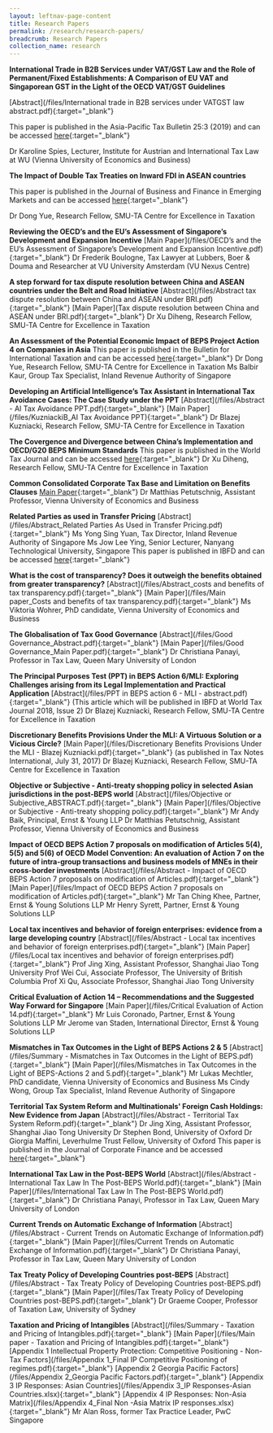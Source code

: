 ```yaml
---
layout: leftnav-page-content
title: Research Papers
permalink: /research/research-papers/
breadcrumb: Research Papers
collection_name: research
---
```


**International Trade in B2B Services under VAT/GST Law and the Role of Permanent/Fixed Establishments: A Comparison of EU VAT and Singaporean GST in the Light of the OECD VAT/GST Guidelines**

[Abstract](/files/International trade in B2B services under VATGST law abstract.pdf){:target="_blank"}

This paper is published in the Asia-Pacific Tax Bulletin 25:3 (2019) and can be accessed [here](https://www.ibfd.org/IBFD-Products/Journal-Articles/Asia-Pacific-Tax-Bulletin/collections/aptb/html/aptb_2019_03_o2_1.html){:target="_blank"}

Dr Karoline Spies, Lecturer, Institute for Austrian and International Tax Law at WU (Vienna University of Economics and Business)


**The Impact of Double Tax Treaties on Inward FDI in ASEAN countries**

This paper is published in the Journal of Business and Finance in Emerging Markets and can be accessed [here](https://www.ssbrj.org/index.php/jbfem/article/view/51){:target="_blank"}

Dr Dong Yue, Research Fellow, SMU-TA Centre for Excellence in Taxation
 
 
**Reviewing the OECD’s and the EU’s Assessment of Singapore’s Development and Expansion Incentive**
[Main Paper](/files/OECD’s and the EU’s Assessment of Singapore’s Development and Expansion Incentive.pdf){:target="_blank"}
Dr Frederik Boulogne, Tax Lawyer at Lubbers, Boer & Douma and Researcher at VU University Amsterdam (VU Nexus Centre)

**A step forward for tax dispute resolution between China and ASEAN countries under the Belt and Road Initiative**
[Abstract](/files/Abstract tax dispute resolution between China and ASEAN under BRI.pdf){:target="_blank"}
[Main Paper](Tax dispute resolution between China and ASEAN under BRI.pdf){:target="_blank"}
Dr Xu Diheng, Research Fellow, SMU-TA Centre for Excellence in Taxation

**An Assessment of the Potential Economic Impact of BEPS Project Action 4 on Companies in Asia**
This paper is published in the Bulletin for International Taxation and can be accessed [here](https://online.ibfd.org/kbase/#topic=doc&url=/collections/bit/html/bit_2019_01_cn_1.html){:target="_blank"}
Dr Dong Yue, Research Fellow, SMU-TA Centre for Excellence in Taxation
Ms Balbir Kaur, Group Tax Specialist, Inland Revenue Authority of Singapore
  
**Developing an Artificial Intelligence’s Tax Assistant in International Tax Avoidance Cases: The Case Study under the PPT**
[Abstract](/files/Abstract - AI Tax Avoidance PPT.pdf){:target="_blank"}
[Main Paper](/files/KuzniackiB_AI Tax Avoidance PPT){:target="_blank"}
Dr Blazej Kuzniacki, Research Fellow, SMU-TA Centre for Excellence in Taxation
  
**The Covergence and Divergence between China’s Implementation and OECD/G20 BEPS Minimum Standards**
This paper is published in the World Tax Journal and can be accessed [here](https://online.ibfd.org/kbase/#topic=doc&url=/spider/collections/wtj/html/wtj_2018_03_int_1.html){:target="_blank"}
Dr Xu Diheng, Research Fellow, SMU-TA Centre for Excellence in Taxation
  
**Common Consolidated Corporate Tax Base and Limitation on Benefits Clauses**
[Main Paper](/files/CCCTB_LoB.pdf){:target="_blank"}
Dr Matthias Petutschnig, Assistant Professor, Vienna University of Economics and Business

**Related Parties as used in Transfer Pricing**
[Abstract](/files/Abstract_Related Parties As Used in Transfer Pricing.pdf){:target="_blank"}
Ms Yong Sing Yuan, Tax Director, Inland Revenue Authority of Singapore
Ms Jow Lee Ying, Senior Lecturer, Nanyang Technological University, Singapore
This paper is published in IBFD and can be accessed [here](https://www.ibfd.org/IBFD-Products/Journal-Articles/International-Transfer-Pricing-Journal/collections/itpj/html/itpj_2017_06_int_2.html){:target="_blank"}

**What is the cost of transparency? Does it outweigh the benefits obtained from greater transparency?**
[Abstract](/files/Abstract_costs and benefits of tax transparency.pdf){:target="_blank"}
[Main Paper](/files/Main paper_Costs and benefits of tax transparency.pdf){:target="_blank"}
Ms Viktoria Wohrer, PhD candidate, Vienna University of Economics and Business
  
**The Globalisation of Tax Good Governance**
[Abstract](/files/Good Governance_Abstract.pdf){:target="_blank"}
[Main Paper](/files/Good Governance_Main Paper.pdf){:target="_blank"}
Dr Christiana Panayi, Professor in Tax Law, Queen Mary University of London
  
**The Principal Purposes Test (PPT) in BEPS Action 6/MLI: Exploring Challenges arising from its Legal Implementation and Practical Application**
[Abstract](/files/PPT in BEPS action 6 - MLI - abstract.pdf){:target="_blank"}
(This article which will be published in IBFD at World Tax Journal 2018, Issue 2)
Dr Blazej Kuzniacki, Research Fellow, SMU-TA Centre for Excellence in Taxation
  

**Discretionary Benefits Provisions Under the MLI: A Virtuous Solution or a Vicious Circle?**
[Main Paper](/files/Discretionary Benefits Provisions Under the MLI - Blazej Kuzniacki.pdf){:target="_blank"} (as published in Tax Notes International, July 31, 2017)
Dr Blazej Kuzniacki, Research Fellow, SMU-TA Centre for Excellence in Taxation
  
**Objective or Subjective - Anti-treaty shopping policy in selected Asian jurisdictions in the post-BEPS world**
[Abstract](/files/Objective or Subjective_ABSTRACT.pdf){:target="_blank"}
[Main Paper](/files/Objective or Subjective - Anti-treaty shopping policy.pdf){:target="_blank"}
Mr Andy Baik, Principal, Ernst & Young LLP
Dr Matthias Petutschnig, Assistant Professor, Vienna University of Economics and Business
  
**Impact of OECD BEPS Action 7 proposals on modification of Articles 5(4), 5(5) and 5(6) of OECD Model Convention: An evaluation of Action 7 on the future of intra-group transactions and business models of MNEs in their cross-border investments**
[Abstract](/files/Abstract - Impact of OECD BEPS Action 7 proposals on modification of Articles.pdf){:target="_blank"}
[Main Paper](/files/Impact of OECD BEPS Action 7 proposals on modification of Articles.pdf){:target="_blank"}
Mr Tan Ching Khee, Partner, Ernst & Young Solutions LLP
Mr Henry Syrett, Partner, Ernst & Young Solutions LLP
  
**Local tax incentives and behavior of foreign enterprises: evidence from a large developing country**
[Abstract](/files/Abstract - Local tax incentives and behavior of foreign enterprises.pdf){:target="_blank"}
[Main Paper](/files/Local tax incentives and behavior of foreign enterprises.pdf){:target="_blank"}
Prof Jing Xing, Assistant Professor, Shanghai Jiao Tong University
Prof Wei Cui,  Associate Professor, The University of British Columbia
Prof Xi Qu, Associate Professor, Shanghai Jiao Tong University
  
**Critical Evaluation of Action 14 – Recommendations and the Suggested Way Forward for Singapore**
[Main Paper](/files/Critical Evaluation of Action 14.pdf){:target="_blank"}
Mr Luis Coronado, Partner, Ernst & Young Solutions LLP
Mr Jerome van Staden, International Director, Ernst & Young Solutions LLP
  

**Mismatches in Tax Outcomes in the Light of BEPS Actions 2 & 5**
[Abstract](/files/Summary - Mismatches in Tax Outcomes in the Light of BEPS.pdf){:target="_blank"}
[Main Paper](/files/Mismatches in Tax Outcomes in the Light of BEPS-Actions 2 and 5.pdf){:target="_blank"}
Mr Lukas Mechtler, PhD candidate, Vienna University of Economics and Business
Ms Cindy Wong, Group Tax Specialist, Inland Revenue Authority of Singapore
  

**Territorial Tax System Reform and Multinationals' Foreign Cash Holdings: New Evidence from Japan**
[Abstract](/files/Abstract - Territorial Tax System Reform.pdf){:target="_blank"}
Dr Jing Xing, Assistant Professor, Shanghai Jiao Tong University
Dr Stephen Bond, University of Oxford
Dr Giorgia Maffini, Leverhulme Trust Fellow, University of Oxford
This paper is published in the Journal of Corporate Finance and be accessed [here](https://www.sciencedirect.com/science/article/pii/S0929119917305412){:target="_blank"}
  
**International Tax Law in the Post-BEPS World**
[Abstract](/files/Abstract - International Tax Law In The Post-BEPS World.pdf){:target="_blank"}
[Main Paper](/files/International Tax Law In The Post-BEPS World.pdf){:target="_blank"}
Dr Christiana Panayi, Professor in Tax Law, Queen Mary University of London

**Current Trends on Automatic Exchange of Information**
[Abstract](/files/Abstract - Current Trends on Automatic Exchange of Information.pdf){:target="_blank"}
[Main Paper](/files/Current Trends on Automatic Exchange of Information.pdf){:target="_blank"}
Dr Christiana Panayi, Professor in Tax Law, Queen Mary University of London

**Tax Treaty Policy of Developing Countries post-BEPS**
[Abstract](/files/Abstract - Tax Treaty Policy of Developing Countries post-BEPS.pdf){:target="_blank"}
[Main Paper](/files/Tax Treaty Policy of Developing Countries post-BEPS.pdf){:target="_blank"}
Dr Graeme Cooper, Professor of Taxation Law, University of Sydney


**Taxation and Pricing of Intangibles**
[Abstract](/files/Summary - Taxation and Pricing of Intangibles.pdf){:target="_blank"}
[Main Paper](/files/Main paper - Taxation and Pricing of Intangibles.pdf){:target="_blank"}
[Appendix 1 Intellectual Property Protection: Competitive Positioning - Non-Tax Factors](/files/Appendix 1_Final IP Competitive Positioning of  regimes.pdf){:target="_blank"}
[Appendix 2 Georgia Pacific Factors](/files/Appendix 2_Georgia Pacific Factors.pdf){:target="_blank"}
[Appendix 3 IP Responses: Asian Countries](/files/Appendix 3_IP Responses-Asian Countries.xlsx){:target="_blank"}
[Appendix 4 IP Responses: Non-Asia Matrix](/files/Appendix 4_Final Non -Asia Matrix IP responses.xlsx){:target="_blank"}
Mr Alan Ross, former Tax Practice Leader, PwC Singapore
